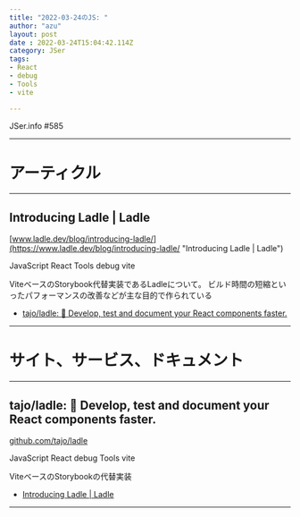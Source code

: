 ```yaml
---
title: "2022-03-24のJS: "
author: "azu"
layout: post
date : 2022-03-24T15:04:42.114Z
category: JSer
tags:
- React
- debug
- Tools
- vite

---
```


JSer.info #585

----

<h1 class="site-genre">アーティクル</h1>

----

## Introducing Ladle | Ladle
[www.ladle.dev/blog/introducing-ladle/](https://www.ladle.dev/blog/introducing-ladle/ "Introducing Ladle | Ladle")
<p class="jser-tags jser-tag-icon"><span class="jser-tag">JavaScript</span> <span class="jser-tag">React</span> <span class="jser-tag">Tools</span> <span class="jser-tag">debug</span> <span class="jser-tag">vite</span></p>

ViteベースのStorybook代替実装であるLadleについて。
ビルド時間の短縮といったパフォーマンスの改善などが主な目的で作られている

- [tajo/ladle: 🥄 Develop, test and document your React components faster.](https://github.com/tajo/ladle "tajo/ladle: 🥄 Develop, test and document your React components faster.")

----
<h1 class="site-genre">サイト、サービス、ドキュメント</h1>

----

## tajo/ladle: 🥄 Develop, test and document your React components faster.
[github.com/tajo/ladle](https://github.com/tajo/ladle "tajo/ladle: 🥄 Develop, test and document your React components faster.")
<p class="jser-tags jser-tag-icon"><span class="jser-tag">JavaScript</span> <span class="jser-tag">React</span> <span class="jser-tag">debug</span> <span class="jser-tag">Tools</span> <span class="jser-tag">vite</span></p>

ViteベースのStorybookの代替実装

- [Introducing Ladle | Ladle](https://www.ladle.dev/blog/introducing-ladle/ "Introducing Ladle | Ladle")

----
